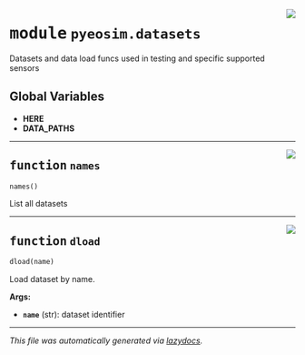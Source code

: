 <!-- markdownlint-disable -->

<a href="../pyeosim/datasets.py#L0"><img align="right" style="float:right;" src="https://img.shields.io/badge/-source-cccccc?style=flat-square"></a>

# <kbd>module</kbd> `pyeosim.datasets`
Datasets and data load funcs used in testing and specific supported sensors 

**Global Variables**
---------------
- **HERE**
- **DATA_PATHS**

---

<a href="../pyeosim/datasets.py#L11"><img align="right" style="float:right;" src="https://img.shields.io/badge/-source-cccccc?style=flat-square"></a>

## <kbd>function</kbd> `names`

```python
names()
```

List all datasets  




---

<a href="../pyeosim/datasets.py#L17"><img align="right" style="float:right;" src="https://img.shields.io/badge/-source-cccccc?style=flat-square"></a>

## <kbd>function</kbd> `dload`

```python
dload(name)
```

Load dataset by name. 



**Args:**
 
 - <b>`name`</b> (str):  dataset identifier 




---

_This file was automatically generated via [lazydocs](https://github.com/ml-tooling/lazydocs)._
